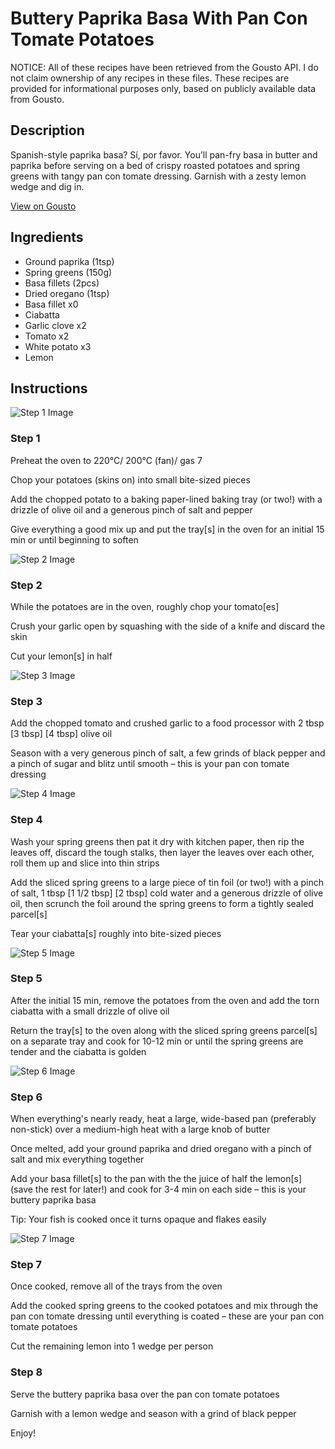 # Buttery Paprika Basa With Pan Con Tomate Potatoes 

NOTICE: All of these recipes have been retrieved from the Gousto API. I do not claim ownership of any recipes in these files. These recipes are provided for informational purposes only, based on publicly available data from Gousto.

## Description

Spanish-style paprika basa? Sí, por favor. You’ll pan-fry basa in butter and paprika before serving on a bed of crispy roasted potatoes and spring greens with tangy pan con tomate dressing. Garnish with a zesty lemon wedge and dig in.

[View on Gousto](https://www.gousto.co.uk/recipes/cookbook/buttery-paprika-basa-with-pan-con-tomate-potatoes)

## Ingredients

- Ground paprika (1tsp)
- Spring greens (150g)
- Basa fillets (2pcs)
- Dried oregano (1tsp)
- Basa fillet x0
- Ciabatta
- Garlic clove x2
- Tomato x2
- White potato x3
- Lemon

## Instructions

![Step 1 Image](https://production-media.gousto.co.uk/cms/recipe-step-image/Step-1-1688741081883-x200.jpg)

### Step 1

Preheat the oven to 220°C/ 200°C (fan)/ gas 7

Chop your potatoes (skins on) into small bite-sized pieces

Add the chopped potato to a baking paper-lined baking tray (or two!) with a drizzle of olive oil and a generous pinch of salt and pepper

Give everything a good mix up and put the tray[s] in the oven for an initial 15 min or until beginning to soften

![Step 2 Image](https://production-media.gousto.co.uk/cms/recipe-step-image/Step-2-1688741085797-x200.jpg)

### Step 2

While the potatoes are in the oven, roughly chop your tomato[es]

Crush your garlic open by squashing with the side of a knife and discard the skin

Cut your lemon[s] in half

![Step 3 Image](https://production-media.gousto.co.uk/cms/recipe-step-image/Step-3-1688741090887-x200.jpg)

### Step 3

Add the chopped tomato and crushed garlic to a food processor with 2 tbsp <span class="text-purple">[3 tbsp]</span><span class="text-danger"> [4 tbsp]</span> olive oil

Season with a very generous pinch of salt, a few grinds of black pepper and a pinch of sugar and blitz until smooth – this is your pan con tomate dressing

![Step 4 Image](https://production-media.gousto.co.uk/cms/recipe-step-image/Step-4-1688741094635-x200.jpg)

### Step 4

Wash your spring greens then pat it dry with kitchen paper, then rip the leaves off, discard the tough stalks, then layer the leaves over each other, roll them up and slice into thin strips

Add the sliced spring greens to a large piece of tin foil (or two!) with a pinch of salt, 1 tbsp <span class="text-purple">[1 1/2 tbsp]</span> <span class="text-danger">[2 tbsp]</span> cold water and a generous drizzle of olive oil, then scrunch the foil around the spring greens to form a tightly sealed parcel[s]

Tear your ciabatta[s] roughly into bite-sized pieces

![Step 5 Image](https://production-media.gousto.co.uk/cms/recipe-step-image/Step-5-1688741116779-x200.jpg)

### Step 5

After the initial 15 min, remove the potatoes from the oven and add the torn ciabatta with a small drizzle of olive oil

Return the tray[s] to the oven along with the sliced spring greens parcel[s] on a separate tray and cook for 10-12 min or until the spring greens are tender and the ciabatta is golden

![Step 6 Image](https://production-media.gousto.co.uk/cms/recipe-step-image/Step-6-1688741113152-x200.jpg)

### Step 6

When everything's nearly ready, heat a large, wide-based pan (preferably non-stick) over a medium-high heat with a large knob of butter

Once melted, add your ground paprika and dried oregano with a pinch of salt and mix everything together

Add your basa fillet[s] to the pan with the the juice of half the lemon[s] (save the rest for later!) and cook for 3-4 min on each side – this is your buttery paprika basa

Tip: Your fish is cooked once it turns opaque and flakes easily

![Step 7 Image](https://production-media.gousto.co.uk/cms/recipe-step-image/Step-7-1688741120164-x200.jpg)

### Step 7

Once cooked, remove all of the trays from the oven

Add the cooked spring greens to the cooked potatoes and mix through the pan con tomate dressing until everything is coated – these are your pan con tomate potatoes

Cut the remaining lemon into 1 wedge per person

### Step 8

Serve the buttery paprika basa over the pan con tomate potatoes

Garnish with a lemon wedge and season with a grind of black pepper

Enjoy!

